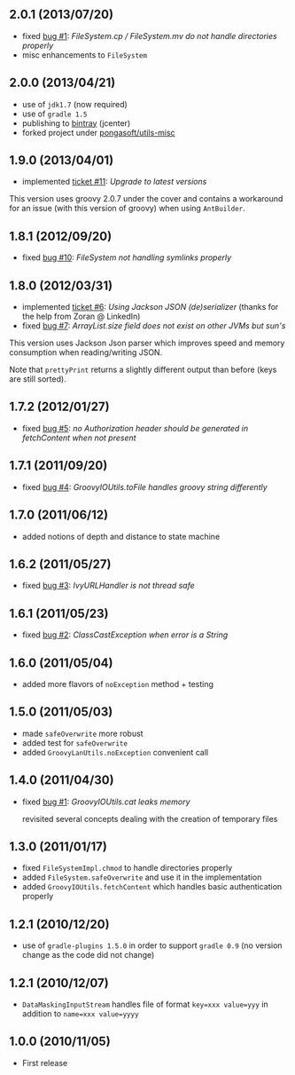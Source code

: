 2.0.1 (2013/07/20)
------------------
* fixed [bug #1](https://github.com/pongasoft/utils-misc/issues/1): _FileSystem.cp / FileSystem.mv do not handle directories properly_
* misc enhancements to `FileSystem`

2.0.0 (2013/04/21)
------------------
* use of `jdk1.7` (now required)
* use of `gradle 1.5`
* publishing to [bintray](https://bintray.com/pkg/show/general/pongasoft/binaries/utils-misc) (jcenter)
* forked project under [pongasoft/utils-misc](https://github.com/pongasoft/utils-misc)

1.9.0 (2013/04/01)
------------------
* implemented [ticket #11](https://github.com/linkedin/linkedin-utils/issues/11): _Upgrade to latest versions_

This version uses groovy 2.0.7 under the cover and contains a workaround for an issue (with this version of groovy) when using ``AntBuilder``.

1.8.1 (2012/09/20)
------------------
* fixed [bug #10](https://github.com/linkedin/linkedin-utils/issues/10): _FileSystem not handling symlinks properly_

1.8.0 (2012/03/31)
------------------
* implemented [ticket #6](https://github.com/linkedin/linkedin-utils/issues/6): _Using Jackson JSON (de)serializer_ (thanks for the help from Zoran @ LinkedIn)
* fixed [bug #7](https://github.com/linkedin/linkedin-utils/issues/7): _ArrayList.size field does not exist on other JVMs but sun's_

This version uses Jackson Json parser which improves speed and memory consumption when reading/writing JSON.

Note that ``prettyPrint`` returns a slightly different output than before (keys are still sorted).

1.7.2 (2012/01/27)
------------------
* fixed [bug #5](https://github.com/linkedin/linkedin-utils/issues/5): _no Authorization header should be generated in fetchContent when not present_

1.7.1 (2011/09/20)
------------------
* fixed [bug #4](https://github.com/linkedin/linkedin-utils/issues/4): _GroovyIOUtils.toFile handles groovy string differently_

1.7.0 (2011/06/12)
------------------
* added notions of depth and distance to state machine

1.6.2 (2011/05/27)
------------------
* fixed [bug #3](https://github.com/linkedin/linkedin-utils/issues/3): _IvyURLHandler is not thread safe_

1.6.1 (2011/05/23)
------------------
* fixed [bug #2](https://github.com/linkedin/linkedin-utils/issues/2): _ClassCastException when error is a String_

1.6.0 (2011/05/04)
------------------
* added more flavors of `noException` method + testing

1.5.0 (2011/05/03)
------------------
* made `safeOverwrite` more robust
* added test for `safeOverwrite`
* added `GroovyLanUtils.noException` convenient call

1.4.0 (2011/04/30)
------------------
* fixed [bug #1](https://github.com/linkedin/linkedin-utils/issues/1): _GroovyIOUtils.cat leaks memory_

  revisited several concepts dealing with the creation of temporary files 

1.3.0 (2011/01/17)
------------------
* fixed `FileSystemImpl.chmod` to handle directories properly
* added `FileSystem.safeOverwrite` and use it in the implementation
* added `GroovyIOUtils.fetchContent` which handles basic authentication properly

1.2.1 (2010/12/20)
------------------
* use of `gradle-plugins 1.5.0` in order to support `gradle 0.9` (no version change as the code did not change)

1.2.1 (2010/12/07)
------------------
* `DataMaskingInputStream` handles file of format `key=xxx value=yyy` in addition to `name=xxx value=yyyy`

1.0.0 (2010/11/05)
------------------
* First release